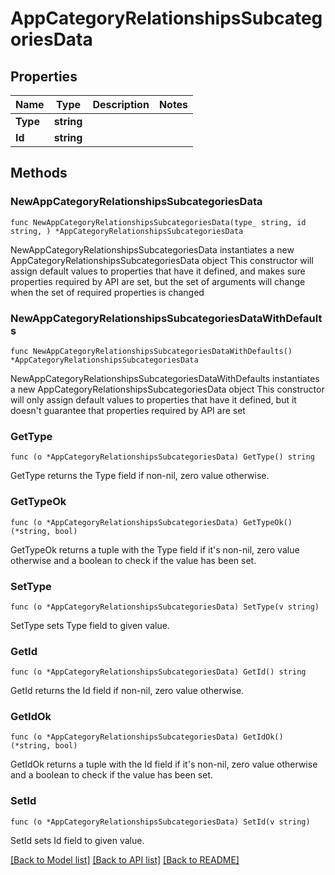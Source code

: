 # AppCategoryRelationshipsSubcategoriesData

## Properties

Name | Type | Description | Notes
------------ | ------------- | ------------- | -------------
**Type** | **string** |  | 
**Id** | **string** |  | 

## Methods

### NewAppCategoryRelationshipsSubcategoriesData

`func NewAppCategoryRelationshipsSubcategoriesData(type_ string, id string, ) *AppCategoryRelationshipsSubcategoriesData`

NewAppCategoryRelationshipsSubcategoriesData instantiates a new AppCategoryRelationshipsSubcategoriesData object
This constructor will assign default values to properties that have it defined,
and makes sure properties required by API are set, but the set of arguments
will change when the set of required properties is changed

### NewAppCategoryRelationshipsSubcategoriesDataWithDefaults

`func NewAppCategoryRelationshipsSubcategoriesDataWithDefaults() *AppCategoryRelationshipsSubcategoriesData`

NewAppCategoryRelationshipsSubcategoriesDataWithDefaults instantiates a new AppCategoryRelationshipsSubcategoriesData object
This constructor will only assign default values to properties that have it defined,
but it doesn't guarantee that properties required by API are set

### GetType

`func (o *AppCategoryRelationshipsSubcategoriesData) GetType() string`

GetType returns the Type field if non-nil, zero value otherwise.

### GetTypeOk

`func (o *AppCategoryRelationshipsSubcategoriesData) GetTypeOk() (*string, bool)`

GetTypeOk returns a tuple with the Type field if it's non-nil, zero value otherwise
and a boolean to check if the value has been set.

### SetType

`func (o *AppCategoryRelationshipsSubcategoriesData) SetType(v string)`

SetType sets Type field to given value.


### GetId

`func (o *AppCategoryRelationshipsSubcategoriesData) GetId() string`

GetId returns the Id field if non-nil, zero value otherwise.

### GetIdOk

`func (o *AppCategoryRelationshipsSubcategoriesData) GetIdOk() (*string, bool)`

GetIdOk returns a tuple with the Id field if it's non-nil, zero value otherwise
and a boolean to check if the value has been set.

### SetId

`func (o *AppCategoryRelationshipsSubcategoriesData) SetId(v string)`

SetId sets Id field to given value.



[[Back to Model list]](../README.md#documentation-for-models) [[Back to API list]](../README.md#documentation-for-api-endpoints) [[Back to README]](../README.md)


